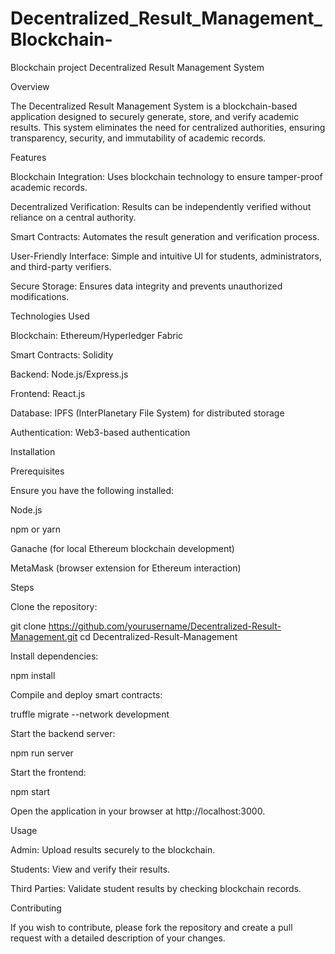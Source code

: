 # Decentralized_Result_Management_Blockchain-
Blockchain project
Decentralized Result Management System

Overview

The Decentralized Result Management System is a blockchain-based application designed to securely generate, store, and verify academic results. This system eliminates the need for centralized authorities, ensuring transparency, security, and immutability of academic records.

Features

Blockchain Integration: Uses blockchain technology to ensure tamper-proof academic records.

Decentralized Verification: Results can be independently verified without reliance on a central authority.

Smart Contracts: Automates the result generation and verification process.

User-Friendly Interface: Simple and intuitive UI for students, administrators, and third-party verifiers.

Secure Storage: Ensures data integrity and prevents unauthorized modifications.

Technologies Used

Blockchain: Ethereum/Hyperledger Fabric

Smart Contracts: Solidity

Backend: Node.js/Express.js

Frontend: React.js

Database: IPFS (InterPlanetary File System) for distributed storage

Authentication: Web3-based authentication

Installation

Prerequisites

Ensure you have the following installed:

Node.js

npm or yarn

Ganache (for local Ethereum blockchain development)

MetaMask (browser extension for Ethereum interaction)

Steps

Clone the repository:

git clone https://github.com/yourusername/Decentralized-Result-Management.git
cd Decentralized-Result-Management

Install dependencies:

npm install

Compile and deploy smart contracts:

truffle migrate --network development

Start the backend server:

npm run server

Start the frontend:

npm start

Open the application in your browser at http://localhost:3000.

Usage

Admin: Upload results securely to the blockchain.

Students: View and verify their results.

Third Parties: Validate student results by checking blockchain records.

Contributing

If you wish to contribute, please fork the repository and create a pull request with a detailed description of your changes.
